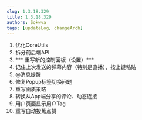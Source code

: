 ```yaml
---
slug: 1.3.18.329
title: 1.3.18.329
authors: Sokwva
tags: [updateLog, changeArch]
---
```


1. 优化CoreUtils
2. 拆分前后端API
3. *** 重写新的控制面板（设置）***
4. 记住上次发送的弹幕内容（特别是直播），按上键粘贴
5. @消息提醒
6. 修复Popup标签切换问题
7. 重写画质策略
8. 转换从App端分享的评论、动态连接
9. 用户页面显示用户Tag
10. 重写自动投蕉点赞
